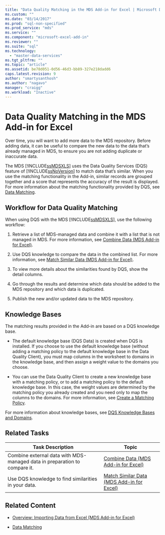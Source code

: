 ```yaml
---
title: "Data Quality Matching in the MDS Add-in for Excel | Microsoft Docs"
ms.custom: ""
ms.date: "03/14/2017"
ms.prod: "sql-non-specified"
ms.prod_service: "mds"
ms.service: ""
ms.component: "microsoft-excel-add-in"
ms.reviewer: ""
ms.suite: "sql"
ms.technology: 
  - "master-data-services"
ms.tgt_pltfrm: ""
ms.topic: "article"
ms.assetid: be78d051-0d56-46d3-bb89-327e218dadd6
caps.latest.revision: 9
author: "smartysanthosh"
ms.author: "nagavo"
manager: "craigg"
ms.workload: "Inactive"
---
```

# Data Quality Matching in the MDS Add-in for Excel
  Over time, you will want to add more data to the MDS repository. Before adding data, it can be useful to compare the new data to the data that’s already managed in MDS, to ensure you are not adding duplicate or inaccurate data.  
  
 The MDS [!INCLUDE[ssMDSXLS](../../includes/ssmdsxls-md.md)] uses the Data Quality Services (DQS) feature of [!INCLUDE[ssNoVersion](../../includes/ssnoversion-md.md)] to match data that’s similar. When you use the matching functionality in the Add-in, similar records are grouped together and a score that represents the accuracy of the result is displayed. For more information about the matching functionality provided by DQS, see [Data Matching](../../data-quality-services/data-matching.md).  
  
## Workflow for Data Quality Matching  
 When using DQS with the MDS [!INCLUDE[ssMDSXLS](../../includes/ssmdsxls-md.md)], use the following workflow:  
  
1.  Retrieve a list of MDS-managed data and combine it with a list that is not managed in MDS. For more information, see [Combine Data &#40;MDS Add-in for Excel&#41;](../../master-data-services/microsoft-excel-add-in/combine-data-mds-add-in-for-excel.md).  
  
2.  Use DQS knowledge to compare the data in the combined list. For more information, see [Match Similar Data &#40;MDS Add-in for Excel&#41;](../../master-data-services/microsoft-excel-add-in/match-similar-data-mds-add-in-for-excel.md).  
  
3.  To view more details about the similarities found by DQS, show the detail columns.  
  
4.  Go through the results and determine which data should be added to the MDS repository and which data is duplicated.  
  
5.  Publish the new and/or updated data to the MDS repository.  
  
## Knowledge Bases  
 The matching results provided in the Add-in are based on a DQS knowledge base.  
  
-   The default knowledge base (DQS Data) is created when DQS is installed. If you choose to use the default knowledge base (without adding a matching policy to the default knowledge base in the Data Quality Client), you must map columns in the worksheet to domains in the knowledge base, and then assign a weight value to the domains you choose.  
  
-   You can use the Data Quality Client to create a new knowledge base with a matching policy, or to add a matching policy to the default knowledge base. In this case, the weight values are determined by the matching policy you already created and you need only to map the columns to the domains. For more information, see [Create a Matching Policy](../../data-quality-services/create-a-matching-policy.md).  
  
 For more information about knowledge bases, see [DQS Knowledge Bases and Domains](../../data-quality-services/dqs-knowledge-bases-and-domains.md).  
  
## Related Tasks  
  
|Task Description|Topic|  
|----------------------|-----------|  
|Combine external data with MDS-managed data in preparation to compare it.|[Combine Data &#40;MDS Add-in for Excel&#41;](../../master-data-services/microsoft-excel-add-in/combine-data-mds-add-in-for-excel.md)|  
|Use DQS knowledge to find similarities in your data.|[Match Similar Data &#40;MDS Add-in for Excel&#41;](../../master-data-services/microsoft-excel-add-in/match-similar-data-mds-add-in-for-excel.md)|  
  
## Related Content  
  
-   [Overview: Importing Data from Excel &#40;MDS Add-in for Excel&#41;](../../master-data-services/microsoft-excel-add-in/overview-importing-data-from-excel-mds-add-in-for-excel.md)  
  
-   [Data Matching](../../data-quality-services/data-matching.md)  
  
  
